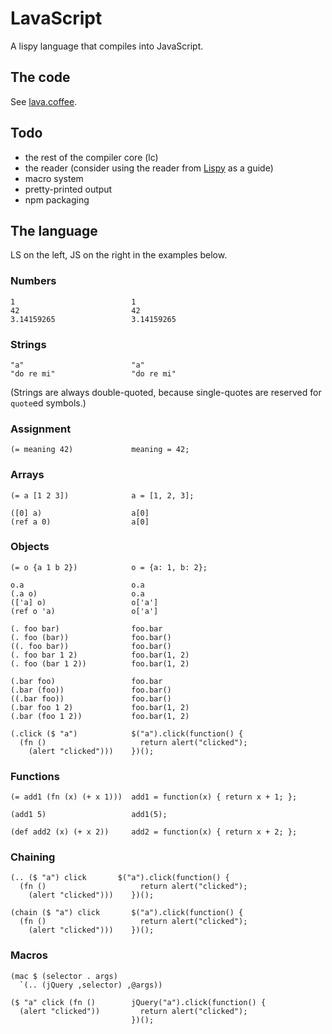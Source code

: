 # LavaScript

A lispy language that compiles into JavaScript.

## The code

See [lava.coffee](https://github.com/evanrmurphy/lava-script/blob/master/lava.coffee).

## Todo

- the rest of the compiler core (lc)
- the reader (consider using the reader from [Lispy](http://norvig.com/lispy2.html) as a guide)
- macro system
- pretty-printed output
- npm packaging

## The language

LS on the left, JS on the right in the examples below.

### Numbers

    1                          1
    42                         42
    3.14159265                 3.14159265

### Strings

    "a"                        "a"
    "do re mi"                 "do re mi"

(Strings are always double-quoted, because single-quotes are reserved for `quote`ed symbols.)

### Assignment

    (= meaning 42)             meaning = 42;

### Arrays

    (= a [1 2 3])              a = [1, 2, 3];

    ([0] a)                    a[0]
    (ref a 0)                  a[0]

### Objects

    (= o {a 1 b 2})            o = {a: 1, b: 2};
  
    o.a                        o.a
    (.a o)                     o.a
    (['a] o)                   o['a']
    (ref o 'a)                 o['a']

    (. foo bar)                foo.bar
    (. foo (bar))              foo.bar()
    ((. foo bar))              foo.bar()
    (. foo bar 1 2)            foo.bar(1, 2)
    (. foo (bar 1 2))          foo.bar(1, 2)

    (.bar foo)                 foo.bar
    (.bar (foo))               foo.bar()
    ((.bar foo))               foo.bar()
    (.bar foo 1 2)             foo.bar(1, 2)
    (.bar (foo 1 2))           foo.bar(1, 2)

    (.click ($ "a")            $("a").click(function() {
      (fn ()                     return alert("clicked");
        (alert "clicked")))    })();

### Functions
  
    (= add1 (fn (x) (+ x 1)))  add1 = function(x) { return x + 1; };

    (add1 5)                   add1(5);

    (def add2 (x) (+ x 2))     add2 = function(x) { return x + 2; };

### Chaining

    (.. ($ "a") click       $("a").click(function() {
      (fn ()                     return alert("clicked");
        (alert "clicked")))    })();

    (chain ($ "a") click       $("a").click(function() {
      (fn ()                     return alert("clicked");
        (alert "clicked")))    })();

### Macros

    (mac $ (selector . args)
      `(.. (jQuery ,selector) ,@args))

    ($ "a" click (fn ()        jQuery("a").click(function() {
      (alert "clicked"))         return alert("clicked");
                               })();



  

